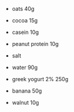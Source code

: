 * oats 40g
* cocoa 15g
* casein 10g
* peanut protein 10g
* salt

* water 90g
* greek yogurt 2% 250g

* banana 50g
* walnut 10g
